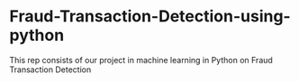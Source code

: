 # Fraud-Transaction-Detection-using-python
This rep consists of our project in machine learning in Python on Fraud Transaction Detection
